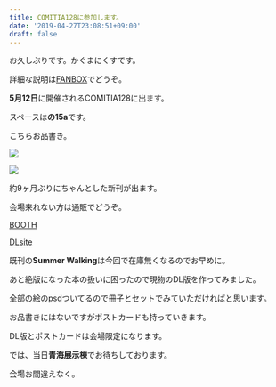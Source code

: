 ```yaml
---
title: COMITIA128に参加します。
date: '2019-04-27T23:08:51+09:00'
draft: false
---
```

お久しぶりです。かぐまにくすです。

詳細な説明は[FANBOX](https://www.pixiv.net/fanbox/creator/14646991/post/365497)でどうぞ。

**5月12日**に開催されるCOMITIA128に出ます。

スペースは**の15a**です。

こちらお品書き。

![](/images/uploads/128お品書き.jpg)

![](/images/uploads/128お品書き2.jpg)

約9ヶ月ぶりにちゃんとした新刊が出ます。

会場来れない方は通販でどうぞ。

[BOOTH](https://booth.pm/en/items/1332181)

[DLsite](https://www.dlsite.com/home/work/=/product_id/RJ251531.html)

既刊の**Summer Walking**は今回で在庫無くなるのでお早めに。

あと絶版になった本の扱いに困ったので現物のDL版を作ってみました。

全部の絵のpsdついてるので冊子とセットでみていただければと思います。

お品書きにはないですがポストカードも持っていきます。

DL版とポストカードは会場限定になります。

では、当日**青海展示棟**でお待ちしております。

会場お間違えなく。
